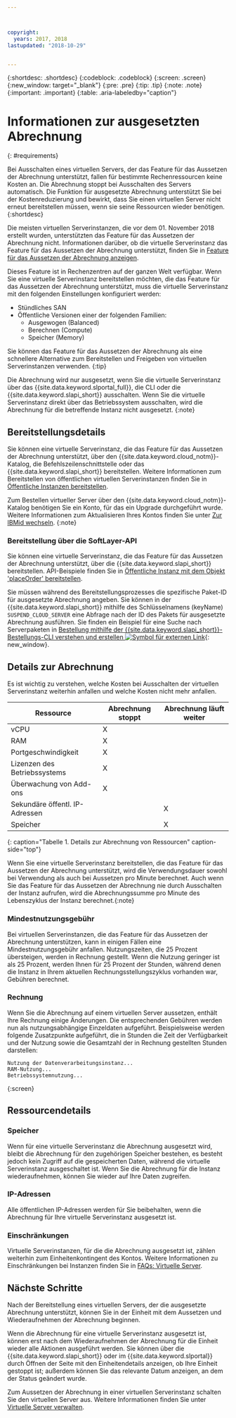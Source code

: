 ```yaml
---



copyright:
  years: 2017, 2018
lastupdated: "2018-10-29"


---
```


{:shortdesc: .shortdesc}
{:codeblock: .codeblock}
{:screen: .screen}
{:new_window: target="_blank"}
{:pre: .pre}
{:tip: .tip}
{:note: .note}
{:important: .important}
{:table: .aria-labeledby="caption"}

# Informationen zur ausgesetzten Abrechnung
{: #requirements}

Bei Ausschalten eines virtuellen Servers, der das Feature für das Aussetzen der Abrechnung unterstützt, fallen für bestimmte Rechenressourcen keine Kosten an. Die Abrechnung stoppt bei Ausschalten des Servers automatisch. Die Funktion für ausgesetzte Abrechnung unterstützt Sie bei der Kostenreduzierung und bewirkt, dass Sie einen virtuellen Server nicht erneut bereitstellen müssen, wenn sie seine Ressourcen wieder benötigen.
{:shortdesc}

Die meisten virtuellen Serverinstanzen, die vor dem 01. November 2018 erstellt wurden, unterstützten das Feature für das Aussetzen der Abrechnung nicht. Informationen darüber, ob die virtuelle Serverinstanz das Feature für das Aussetzen der Abrechnung unterstützt, finden Sie in [Feature für das Aussetzen der Abrechnung anzeigen](vsi_viewing_suspend.html). 

Dieses Feature ist in Rechenzentren auf der ganzen Welt verfügbar. Wenn Sie eine virtuelle Serverinstanz bereitstellen möchten, die das Feature für das Aussetzen der Abrechnung unterstützt, muss die virtuelle Serverinstanz mit den folgenden Einstellungen konfiguriert werden:

* Stündliches SAN
* Öffentliche Versionen einer der folgenden Familien:
  * Ausgewogen (Balanced)
  * Berechnen (Compute)
  * Speicher (Memory)

Sie können das Feature für das Aussetzen der Abrechnung als eine schnellere Alternative zum Bereitstellen und Freigeben von virtuellen Serverinstanzen verwenden.
{:tip}

Die Abrechnung wird nur ausgesetzt, wenn Sie die virtuelle Serverinstanz über das {{site.data.keyword.slportal_full}}, die CLI oder die {{site.data.keyword.slapi_short}} ausschalten. Wenn Sie die virtuelle Serverinstanz direkt über das Betriebssystem ausschalten, wird die Abrechnung für die betreffende Instanz nicht ausgesetzt.
{:note}

## Bereitstellungsdetails

Sie können eine virtuelle Serverinstanz, die das Feature für das Aussetzen der Abrechnung unterstützt, über den {{site.data.keyword.cloud_notm}}-Katalog, die Befehlszeilenschnittstelle oder das {{site.data.keyword.slapi_short}} bereitstellen. Weitere Informationen zum Bereitstellen von öffentlichen virtuellen Serverinstanzen finden Sie in [Öffentliche Instanzen bereitstellen](../vsi/vsi_provision_public.html).

Zum Bestellen virtueller Server über den {{site.data.keyword.cloud_notm}}-Katalog benötigen Sie ein Konto, für das ein Upgrade durchgeführt wurde. Weitere Informationen zum Aktualisieren Ihres Kontos finden Sie unter [Zur IBMid wechseln](https://console.bluemix.net/docs/admin/softlayerlink.html).
{:note}

### Bereitstellung über die SoftLayer-API
Sie können eine virtuelle Serverinstanz, die das Feature für das Aussetzen der Abrechnung unterstützt, über die {{site.data.keyword.slapi_short}} bereitstellen. API-Beispiele finden Sie in [Öffentliche Instanz mit dem Objekt 'placeOrder' bereitstellen](../vsi/vsi_provision_api.html#provisioning-a-public-instance-using-place-order-object). 

Sie müssen während des Bereitstellungsprozesses die spezifische Paket-ID für ausgesetzte Abrechnung angeben. Sie können in der {{site.data.keyword.slapi_short}} mithilfe des Schlüsselnamens (keyName) `SUSPEND_CLOUD_SERVER` eine Abfrage nach der ID des Pakets für ausgesetzte Abrechnung ausführen. Sie finden ein Beispiel für eine Suche nach Serverpaketen in [Bestellung mithilfe der {{site.data.keyword.slapi_short}}-Bestellungs-CLI verstehen und erstellen ![Symbol für externen Link](../icons/launch-glyph.svg "Symbol für externen Link")](https://softlayer.github.io/article/understanding-ordering/){: new_window}.

## Details zur Abrechnung

Es ist wichtig zu verstehen, welche Kosten bei Ausschalten der virtuellen Serverinstanz weiterhin anfallen und welche Kosten nicht mehr anfallen.

| Ressource                      | Abrechnung stoppt   | Abrechnung läuft weiter |
| ----------------------------- | ----------------- | ---------------- |
| vCPU                          |          X        |                  |
| RAM                           |          X        |                  |
| Portgeschwindigkeit                    |          X        |                  |
| Lizenzen des Betriebssystems     |          X        |                  |
| Überwachung von Add-ons          |          X        |                  |
| Sekundäre öffentl. IP-Adressen |                   |         X        |
| Speicher                       |                   |         X        |
{: caption="Tabelle 1. Details zur Abrechnung von Ressourcen" caption-side="top"}   

Wenn Sie eine virtuelle Serverinstanz bereitstellen, die das Feature für das Aussetzen der Abrechnung unterstützt, wird die Verwendungsdauer sowohl bei Verwendung als auch bei Aussetzen pro Minute berechnet. Auch wenn Sie das Feature für das Aussetzen der Abrechnung nie durch Ausschalten der Instanz aufrufen, wird die Abrechnungssumme pro Minute des Lebenszyklus der Instanz berechnet.{:note}

### Mindestnutzungsgebühr
Bei virtuellen Serverinstanzen, die das Feature für das Aussetzen der Abrechnung unterstützen, kann in einigen Fällen eine Mindestnutzungsgebühr anfallen. Nutzungszeiten, die 25 Prozent übersteigen, werden in Rechnung gestellt. Wenn die Nutzung geringer ist als 25 Prozent, werden Ihnen für 25 Prozent der Stunden, während denen die Instanz in Ihrem aktuellen Rechnungsstellungszyklus vorhanden war, Gebühren berechnet. 

### Rechnung
Wenn Sie die Abrechnung auf einem virtuellen Server aussetzen, enthält Ihre Rechnung einige Änderungen. Die entsprechenden Gebühren werden nun als nutzungsabhängige Einzeldaten aufgeführt. Beispielsweise werden folgende Zusatzpunkte aufgeführt, die in Stunden die Zeit der Verfügbarkeit und der Nutzung sowie die Gesamtzahl der in Rechnung gestellten Stunden darstellen:

```
Nutzung der Datenverarbeitungsinstanz...
RAM-Nutzung...
Betriebssystemnutzung...
```
{:screen}

## Ressourcendetails

### Speicher

Wenn für eine virtuelle Serverinstanz die Abrechnung ausgesetzt wird, bleibt die Abrechnung für den zugehörigen Speicher bestehen, es besteht jedoch kein Zugriff auf die gespeicherten Daten, während die virtuelle Serverinstanz ausgeschaltet ist. Wenn Sie die Abrechnung für die Instanz wiederaufnehmen, können Sie wieder auf Ihre Daten zugreifen.

### IP-Adressen

Alle öffentlichen IP-Adressen werden für Sie beibehalten, wenn die Abrechnung für Ihre virtuelle Serverinstanz ausgesetzt ist.

### Einschränkungen

Virtuelle Serverinstanzen, für die die Abrechnung ausgesetzt ist, zählen weiterhin zum Einheitenkontingent des Kontos. Weitere Informationen zu Einschränkungen bei Instanzen finden Sie in [FAQs: Virtuelle Server](vsi_faqs_vs.html#concurrent).

## Nächste Schritte
Nach der Bereitstellung eines virtuellen Servers, der die ausgesetzte Abrechnung unterstützt, können Sie in der Einheit mit dem Aussetzen und Wiederaufnehmen der Abrechnung beginnen.

Wenn die Abrechnung für eine virtuelle Serverinstanz ausgesetzt ist, können erst nach dem Wiederaufnehmen der Abrechnung für die Einheit wieder alle Aktionen ausgeführt werden. Sie können über die {{site.data.keyword.slapi_short}} oder im {{site.data.keyword.slportal}} durch Öffnen der Seite mit den Einheitendetails anzeigen, ob Ihre Einheit gestoppt ist; außerdem können Sie das relevante Datum anzeigen, an dem der Status geändert wurde.

Zum Aussetzen der Abrechnung in einer virtuellen Serverinstanz schalten Sie den virtuellen Server aus. Weitere Informationen finden Sie unter [Virtuelle Server verwalten](vsi_managing.html).

